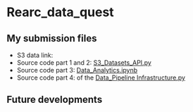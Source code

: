 # Rearc_data_quest

## My submission files
- S3 data link:
- Source code part 1 and 2: [S3_Datasets_API.py](https://github.com/JMOriggi/Rearc_data_quest/blob/main/S3_Datasets_API.py)
- Source code part 3: [Data_Analytics.ipynb](https://github.com/JMOriggi/Rearc_data_quest/blob/main/Data_Analytics.ipynb) 
- Source code part 4: of the  [Data_Pipeline Infrastructure.py](https://github.com/JMOriggi/Rearc_data_quest/blob/main/Part3_Data_Analytics.ipynb) 


## Future developments

